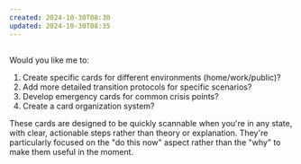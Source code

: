 ```yaml
---
created: 2024-10-30T08:30
updated: 2024-10-30T08:35
---
```



## 






Would you like me to:
1. Create specific cards for different environments (home/work/public)?
2. Add more detailed transition protocols for specific scenarios?
3. Develop emergency cards for common crisis points?
4. Create a card organization system?

These cards are designed to be quickly scannable when you're in any state, with clear, actionable steps rather than theory or explanation. They're particularly focused on the "do this now" aspect rather than the "why" to make them useful in the moment.